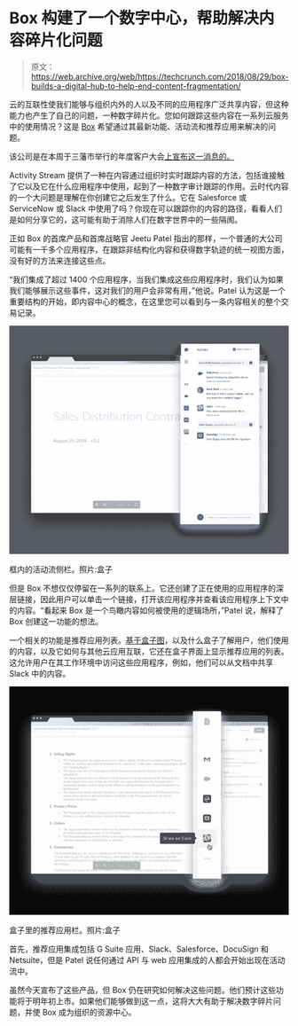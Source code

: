 # Box 构建了一个数字中心，帮助解决内容碎片化问题 

> 原文：<https://web.archive.org/web/https://techcrunch.com/2018/08/29/box-builds-a-digital-hub-to-help-end-content-fragmentation/>

云的互联性使我们能够与组织内外的人以及不同的应用程序广泛共享内容，但这种能力也产生了自己的问题，一种数字碎片化。您如何跟踪这些内容在一系列云服务中的使用情况？这是 [Box](https://web.archive.org/web/20221207202343/http://box.com/) 希望通过其最新功能、活动流和推荐应用来解决的问题。

该公司是在本周于三藩市举行的年度客户大会[上宣布这一消息的。](https://web.archive.org/web/20221207202343/https://www.box.com/boxworks/)

Activity Stream 提供了一种在内容通过组织时实时跟踪内容的方法，包括谁接触了它以及它在什么应用程序中使用，起到了一种数字审计跟踪的作用。云时代内容的一个大问题是理解在你创建它之后发生了什么。它在 Salesforce 或 ServiceNow 或 Slack 中使用了吗？你现在可以跟踪你的内容的路径，看看人们是如何分享它的，这可能有助于消除人们在数字世界中的一些隔阂。

正如 Box 的首席产品和首席战略官 Jeetu Patel 指出的那样，一个普通的大公司可能有一千多个应用程序，在跟踪非结构化内容和获得数字轨迹的统一视图方面，没有好的方法来连接这些点。

“我们集成了超过 1400 个应用程序，当我们集成这些应用程序时，我们认为如果我们能够展示这些事件，这对我们的用户会非常有用，”他说。Patel 认为这是一个重要结构的开始，即内容中心的概念，在这里您可以看到与一条内容相关的整个交易记录。

![](img/4da8d9a67b0c25ee98c77ce0366944de.png)

框内的活动流侧栏。照片:盒子

但是 Box 不想仅仅停留在一系列的联系上。它还创建了正在使用的应用程序的深层链接，因此用户可以单击一个链接，打开该应用程序并查看该应用程序上下文中的内容。“看起来 Box 是一个鸟瞰内容如何被使用的逻辑场所，”Patel 说，解释了 Box 创建这一功能的想法。

一个相关的功能是推荐应用列表。[基于盒子图](https://web.archive.org/web/20221207202343/https://techcrunch.com/2017/10/11/box-graph-unleashes-relationships-between-content-and-users/)，以及什么盒子了解用户，他们使用的内容，以及它如何与其他云应用互联，它还在盒子界面上显示推荐应用的列表。这允许用户在其工作环境中访问这些应用程序，例如，他们可以从文档中共享 Slack 中的内容。

![](img/dca8b94bb59d06c3c3a2b703205167c6.png)

盒子里的推荐应用栏。照片:盒子

首先，推荐应用集成包括 G Suite 应用、Slack、Salesforce、DocuSign 和 Netsuite，但是 Patel 说任何通过 API 与 web 应用集成的人都会开始出现在活动流中。

虽然今天宣布了这些产品，但 Box 仍在研究如何解决这些问题。他们预计这些功能将于明年初上市。如果他们能够做到这一点，这将大大有助于解决数字碎片问题，并使 Box 成为组织的资源中心。